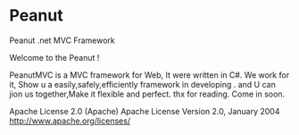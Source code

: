 Peanut
======

Peanut .net MVC Framework

Welcome to the Peanut !

PeanutMVC is a MVC framework for Web, It were written in C#. We work for it, Show u a easily,safely,efficiently framework in developing . and U can jion us together,Make it flexible and perfect. thx for reading. Come in soon.

Apache License 2.0 (Apache)
Apache License
Version 2.0, January 2004
http://www.apache.org/licenses/